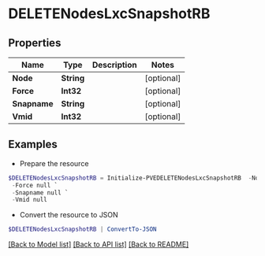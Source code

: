 # DELETENodesLxcSnapshotRB
## Properties

Name | Type | Description | Notes
------------ | ------------- | ------------- | -------------
**Node** | **String** |  | [optional] 
**Force** | **Int32** |  | [optional] 
**Snapname** | **String** |  | [optional] 
**Vmid** | **Int32** |  | [optional] 

## Examples

- Prepare the resource
```powershell
$DELETENodesLxcSnapshotRB = Initialize-PVEDELETENodesLxcSnapshotRB  -Node null `
 -Force null `
 -Snapname null `
 -Vmid null
```

- Convert the resource to JSON
```powershell
$DELETENodesLxcSnapshotRB | ConvertTo-JSON
```

[[Back to Model list]](../README.md#documentation-for-models) [[Back to API list]](../README.md#documentation-for-api-endpoints) [[Back to README]](../README.md)

